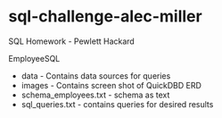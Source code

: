 # sql-challenge-alec-miller
SQL Homework - Pewlett Hackard

EmployeeSQL
  - data - Contains data sources for queries
  - images - Contains screen shot of QuickDBD ERD
  - schema_employees.txt - schema as text
  - sql_queries.txt - contains queries for desired results
